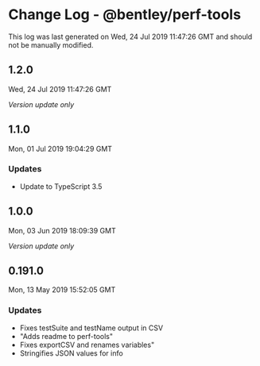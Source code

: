 # Change Log - @bentley/perf-tools

This log was last generated on Wed, 24 Jul 2019 11:47:26 GMT and should not be manually modified.

## 1.2.0
Wed, 24 Jul 2019 11:47:26 GMT

*Version update only*

## 1.1.0
Mon, 01 Jul 2019 19:04:29 GMT

### Updates

- Update to TypeScript 3.5

## 1.0.0
Mon, 03 Jun 2019 18:09:39 GMT

*Version update only*

## 0.191.0
Mon, 13 May 2019 15:52:05 GMT

### Updates

- Fixes testSuite and testName output in CSV
- "Adds readme to perf-tools"
- Fixes exportCSV and renames variables"
- Stringifies JSON values for info

